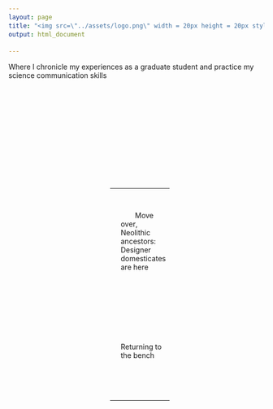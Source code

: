 ```yaml
---
layout: page
title: "<img src=\"../assets/logo.png\" width = 20px height = 20px style=\"float: left;\"/> &emsp;Genome Inquirer"
output: html_document

---
```

Where I chronicle my experiences as a graduate student and practice my science communication skills  


<table style="padding:200px" border=0>
  <tr>
    <td> 
         <img src="../assets/denovo.png"  alt="1" width = 200px height = 200px
         object-fit:cover></td>
      
 <td>&emsp;&emsp;Move over, Neolithic ancestors: Designer domesticates are here</td>
  </tr>
  <tr>
    <td> 
         <img src="../assets/ratchet.png"  alt="2" width = 200px height = 200px
         object-fit:cover></td>
      
 <td>&emsp;&emsp;Returning to the bench</td>
  </tr>
</table>